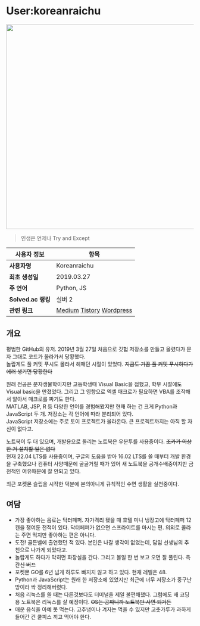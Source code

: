 # User:koreanraichu

<img src="https://img1.daumcdn.net/thumb/R1280x0/?scode=mtistory2&fname=https%3A%2F%2Fblog.kakaocdn.net%2Fdn%2FrNkys%2Fbtsqh4cOD6i%2FP055IXkEHQkuxWLGtOsVo0%2Fimg.jpg" width="550px">
  
> 인생은 언제나 Try and Except

| 사용자 정보 | 항목 |
| --- | --- |
| **사용자명** | Koreanraichu |
| **최초 생성일** | 2019.03.27 |
| **주 언어** | Python, JS |
| **Solved.ac 랭킹** | 실버 2 |
| **관련 링크** | [Medium](https://medium.com/@koreanraichu) [Tistory](https://koreanraichu.tistory.com/) [Wordpress](https://koreanraichu.sfuhost.com/) |

## 개요

평범한 GitHub의 유저. 2019년 3월 27일 처음으로 깃헙 저장소를 만들고 올렸다가 문자 그대로 코드가 올라가서 당황했다.  
놀랍게도 풀 커밋 푸시도 몰라서 헤매던 시절이 있었다. ~~지금도 가끔 풀 커밋 푸시하다가 에러 생기면 당황한다~~  

원래 전공은 분자생물학이지만 고등학생때 Visual Basic을 접했고, 학부 시절에도 Visual basic을 만졌었다. 그리고 그 영향으로 엑셀 매크로가 필요하면 VBA를 조작해서 알아서 매크로를 짜기도 한다.  
MATLAB, JSP, R 등 다양한 언어를 경험해봤지만 현재 하는 건 크게 Python과 JavaScript 두 개. 저장소는 각 언어에 따라 분리되어 있다.  
JavaScript 저장소에는 주로 토이 프로젝트가 올라온다. 큰 프로젝트까지는 아직 할 자신이 없다고. 

노트북이 두 대 있으며, 개발용으로 돌리는 노트북은 우분투를 사용중이다. ~~조카가 이상한 거 설치할 일은 없다~~  
현재 22.04 LTS를 사용중이며, 구글의 도움을 받아 16.02 LTS를 쓸 때부터 개발 환경을 구축했으나 컴퓨터 사양때문에 골골거릴 때가 있어 새 노트북을 공개수배중이지만 금전적인 여유때문에 잘 안되고 있다.  

최근 포켓몬 슬립을 시작한 덕분에 본의아니게 규칙적인 수면 생활을 실천중이다. 

## 여담
* 가장 좋아하는 음료는 닥터페퍼. 자가격리 됐을 때 호텔 미니 냉장고에 닥터페퍼 12캔을 쟁여둔 전적이 있다. 닥터페퍼가 없으면 스프라이트를 마시는 편. 의외로 콜라는 주면 먹지만 좋아하는 편은 아니다. 
* 도전! 골든벨에 출연했던 적 있다. 본인은 나갈 생각이 없었는데, 담임 선생님의 추천으로 나가게 되었다고. 
* 놀랍게도 하다가 막히면 화장실을 간다. 그리고 볼일 한 번 보고 오면 잘 풀린다. ~~측간신 버프~~ 
* 포켓몬 GO를 6년 넘게 하루도 빠지지 않고 하고 있다. 현재 레벨은 48. 
* Python과 JavaScript는 원래 한 저장소에 있었지만 최근에 너무 저장소가 중구난방이라 싹 정리해버렸다. 
* 처음 리눅스를 쓸 때는 다른것보다도 터미널을 제일 불편해했다. 그럼에도 새 코딩용 노트북은 리눅스를 살 예정이다. ~~OS는 공짜니까 노트북만 사면 되거든~~ 
* 매운 음식을 아예 못 먹는다. 고추냉이나 겨자는 먹을 수 있지만 고춧가루가 과하게 들어간 건 쿨피스 끼고 먹어야 한다. 
